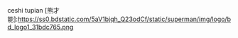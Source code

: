 ceshi tupian
[熊才能]:https://ss0.bdstatic.com/5aV1bjqh_Q23odCf/static/superman/img/logo/bd_logo1_31bdc765.png
